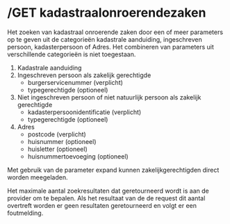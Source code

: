 # /GET kadastraalonroerendezaken

Het zoeken van kadastraal onroerende zaken door een of meer parameters op te geven uit de categorieën kadastrale aanduiding, ingeschreven persoon, kadasterpersoon of Adres. Het combineren van parameters uit verschillende categorieën is niet toegestaan.

1. Kadastrale aanduiding
2. Ingeschreven persoon als zakelijk gerechtigde
   - burgerservicenummer (verplicht)
   - typegerechtigde (optioneel)
3. Niet ingeschreven persoon of niet natuurlijk persoon als zakelijk gerechtigde
   - kadasterpersoonidentificatie (verplicht)
   - typegerechtigde (optioneel)
4. Adres
   - postcode (verplicht)
   - huisnummer (optioneel)
   - huisletter (optioneel)
   - huisnummertoevoeging (optioneel)

Met gebruik van de parameter expand kunnen zakelijkgerechtigden direct worden meegeladen.

Het maximale aantal zoekresultaten dat geretourneerd wordt is aan de provider om te bepalen. Als het resultaat van de de request dit aantal overtreft worden er geen resultaten geretourneerd en volgt er een foutmelding.
